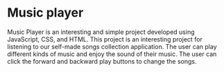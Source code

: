 # Music player
Music Player is an interesting and simple project developed using JavaScript, CSS, and HTML. This project is an interesting project for listening to our self-made songs collection application. The user can play different kinds of music and enjoy the sound of their music. The user can click the forward and backward play buttons to change the songs. 
